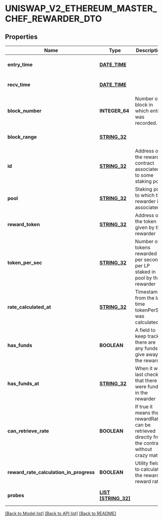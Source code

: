 # UNISWAP_V2_ETHEREUM_MASTER_CHEF_REWARDER_DTO

## Properties
Name | Type | Description | Notes
------------ | ------------- | ------------- | -------------
**entry_time** | [**DATE_TIME**](DATE_TIME.md) |  | [optional] [default to null]
**recv_time** | [**DATE_TIME**](DATE_TIME.md) |  | [optional] [default to null]
**block_number** | **INTEGER_64** | Number of block in which entity was recorded. | [optional] [default to null]
**block_range** | [**STRING_32**](STRING_32.md) |  | [optional] [default to null]
**id** | [**STRING_32**](STRING_32.md) | Address of the rewarder contract associated to some staking pool | [optional] [default to null]
**pool** | [**STRING_32**](STRING_32.md) | Staking pool to which this rewarder is associated | [optional] [default to null]
**reward_token** | [**STRING_32**](STRING_32.md) | Address of the token given by this rewarder | [optional] [default to null]
**token_per_sec** | [**STRING_32**](STRING_32.md) | Number of tokens rewarded per second per LP staked in pool by this rewarder | [optional] [default to null]
**rate_calculated_at** | [**STRING_32**](STRING_32.md) | Timestamp from the last time tokenPerSec was calculated | [optional] [default to null]
**has_funds** | **BOOLEAN** | A field to keep track if there are any funds to give away in the rewarder | [optional] [default to null]
**has_funds_at** | [**STRING_32**](STRING_32.md) | When it was last checked that there were funds in the rewarder | [optional] [default to null]
**can_retrieve_rate** | **BOOLEAN** | If true it means the rewardRate can be retrieved directly from the contract, without crazy math | [optional] [default to null]
**reward_rate_calculation_in_progress** | **BOOLEAN** | Utility field to calculate the rewarder reward rate | [optional] [default to null]
**probes** | [**LIST [STRING_32]**](STRING_32.md) |  | [optional] [default to null]

[[Back to Model list]](../README.md#documentation-for-models) [[Back to API list]](../README.md#documentation-for-api-endpoints) [[Back to README]](../README.md)



